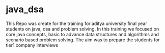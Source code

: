 # java_dsa
This Repo was create for the training for aditya university final year students on java, dsa and problem solving. In this training we focused on core java concepts, basic to advance data structures and algorithms and scenario based problem solving. The aim was to prepare the students for tier1 company interviews
